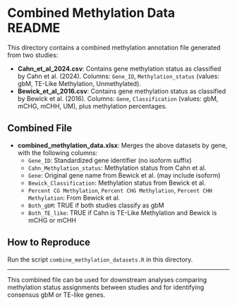# Combined Methylation Data README

This directory contains a combined methylation annotation file generated from two studies:

- **Cahn_et_al_2024.csv**: Contains gene methylation status as classified by Cahn et al. (2024). Columns: `Gene_ID`, `Methylation_status` (values: gbM, TE-Like Methylation, Unmethylated).
- **Bewick_et_al_2016.csv**: Contains gene methylation status as classified by Bewick et al. (2016). Columns: `Gene`, `Classification` (values: gbM, mCHG, mCHH, UM), plus methylation percentages.

## Combined File

- **combined_methylation_data.xlsx**: Merges the above datasets by gene, with the following columns:
  - `Gene_ID`: Standardized gene identifier (no isoform suffix)
  - `Cahn_Methylation_status`: Methylation status from Cahn et al.
  - `Gene`: Original gene name from Bewick et al. (may include isoform)
  - `Bewick_Classification`: Methylation status from Bewick et al.
  - `Percent CG Methylation`, `Percent CHG Methylation`, `Percent CHH Methylation`: From Bewick et al.
  - `Both_gbM`: TRUE if both studies classify as gbM
  - `Both_TE_like`: TRUE if Cahn is TE-Like Methylation and Bewick is mCHG or mCHH

## How to Reproduce

Run the script `combine_methylation_datasets.R` in this directory.

---

This combined file can be used for downstream analyses comparing methylation status assignments between studies and for identifying consensus gbM or TE-like genes.
